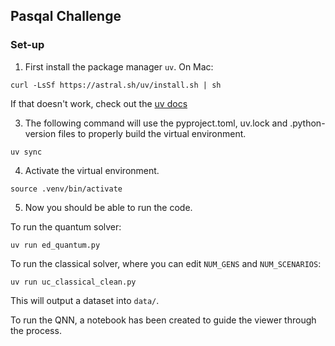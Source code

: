 ## Pasqal Challenge 

### Set-up

1. First install the package manager `uv`. On Mac:

`curl -LsSf https://astral.sh/uv/install.sh | sh`

If that doesn't work, check out the [uv docs](https://docs.astral.sh/uv/getting-started/installation/#installation-methods)

3. The following command will use the pyproject.toml, uv.lock and .python-version files to properly build the virtual environment.

`uv sync`

4. Activate the virtual environment.

`source .venv/bin/activate`

5. Now you should be able to run the code.

To run the quantum solver:

`uv run ed_quantum.py`

To run the classical solver, where you can edit `NUM_GENS` and `NUM_SCENARIOS`:

`uv run uc_classical_clean.py`

This will output a dataset into `data/`.

To run the QNN, a notebook has been created to guide the viewer through the process.
